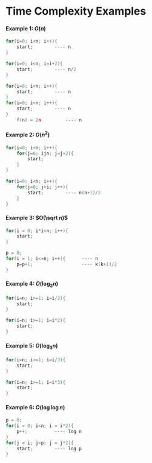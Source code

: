 # Time Complexity Examples

#### Example 1: $O(n)$
```cpp
for(i=0; i<n; i++){
	start;        ---- n
}

for(i=0; i<n; i=i+2){
	start;        ---- n/2
}

for(i=0; i<n; i++){
	start;        ---- n
}
for(i=0; i<n; i++){
	start;        ---- n
}
	f(n) = 2n         ---- n
```

#### Example 2: $O(n^2)$
```cpp
for(i=0; i<n; i++){
	for(j=0; ijn; j=j+2){
		start;
	}
}

for(i=0; i<n; i++){
	for(j=0; j<i; j++){
		start;        ---- n(n+1)/2
	}
}
```

#### Example 3: $O(\sqrt n)$
```cpp
for(i = 0; i*i<n; i++){
	start;           
}

p = 0;
for(i = 1; i<=n; i++){      ---- n
	p=p+1;                  ---- k(k+1)/2
}
```


#### Example 4: $O(\log_2 n)$
```cpp
for(i=n; i>=1; i=i/2){
	start;
}

for(i=n; i>=1; i=i*2){
	start;
}
```

#### Example 5: $O(\log_3 n)$
```cpp
for(i=n; i>=1; i=i/3){
	start;
}

for(i=n; i>=1; i=i*3){
	start;
}
```

#### Example 6: $O(\log\log n)$
```cpp
p = 0;
for(i = 0; i<n; i = i*2){
	p++;          ---- log n
}
for(j = i; j<p; j = j*2){
	start;        ---- log p
}
```

